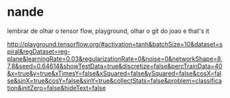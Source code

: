# nande

lembrar de olhar o tensor flow, playground, olhar o git do joao e that's it

http://playground.tensorflow.org/#activation=tanh&batchSize=10&dataset=spiral&regDataset=reg-plane&learningRate=0.03&regularizationRate=0&noise=0&networkShape=8,7,8&seed=0.64614&showTestData=true&discretize=false&percTrainData=40&x=true&y=true&xTimesY=false&xSquared=false&ySquared=false&cosX=false&sinX=true&cosY=false&sinY=true&collectStats=false&problem=classification&initZero=false&hideText=false
